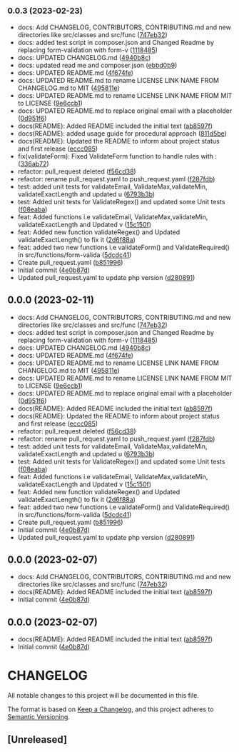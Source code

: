 ## <small>0.0.3 (2023-02-23)</small>

* docs: Add CHANGELOG, CONTRIBUTORS, CONTRIBUTING.md and new directories like src/classes and src/func ([747eb32](https://github.com/weblintreal/form-validator/commit/747eb32))
* docs: added test script in composer.json and Changed Readme by replacing form-validation with form-v ([1118485](https://github.com/weblintreal/form-validator/commit/1118485))
* docs: UPDATED CHANGELOG.md ([4940b8c](https://github.com/weblintreal/form-validator/commit/4940b8c))
* docs: updated read me and composer.json ([ebbd0b9](https://github.com/weblintreal/form-validator/commit/ebbd0b9))
* docs: UPDATED README.md ([4f674fe](https://github.com/weblintreal/form-validator/commit/4f674fe))
* docs: UPDATED README.md to rename LICENSE LINK NAME FROM CHANGELOG.md to MIT ([495811e](https://github.com/weblintreal/form-validator/commit/495811e))
* docs: UPDATED README.md to rename LICENSE LINK NAME FROM MIT to LICENSE ([9e6ccb1](https://github.com/weblintreal/form-validator/commit/9e6ccb1))
* docs: UPDATED README.md to replace original email with a placeholder <email> ([0d951f6](https://github.com/weblintreal/form-validator/commit/0d951f6))
* docs(README): Added README included the initial text ([ab8597f](https://github.com/weblintreal/form-validator/commit/ab8597f))
* docs(README): added usage guide for procedural approach ([811d5be](https://github.com/weblintreal/form-validator/commit/811d5be))
* docs(README): Updated the README to inform about project status and first release ([eccc085](https://github.com/weblintreal/form-validator/commit/eccc085))
* fix(validateForm): Fixed ValidateForm function to handle rules with : ([336ab72](https://github.com/weblintreal/form-validator/commit/336ab72))
* refactor: pull_request deleted ([f56cd38](https://github.com/weblintreal/form-validator/commit/f56cd38))
* refactor: rename pull_request.yaml to push_request.yaml ([f287fdb](https://github.com/weblintreal/form-validator/commit/f287fdb))
* test: added unit tests for validateEmail, ValidateMax,validateMin, validateExactLength and updated u ([6793b3b](https://github.com/weblintreal/form-validator/commit/6793b3b))
* test: Added unit tests for ValidateRegex() and updated some  Unit tests ([f08eaba](https://github.com/weblintreal/form-validator/commit/f08eaba))
* feat: Added functions i.e  validateEmail, ValidateMax,validateMin, validateExactLength and Updated v ([15c150f](https://github.com/weblintreal/form-validator/commit/15c150f))
* feat: Added new function validateRegex() and Updated validateExactLength() to fix it ([2d6f88a](https://github.com/weblintreal/form-validator/commit/2d6f88a))
* feat: added two new functions i.e validateForm() and ValidateRequired() in src/functions/form-valida ([5dcdc41](https://github.com/weblintreal/form-validator/commit/5dcdc41))
* Create pull_request.yaml ([b851996](https://github.com/weblintreal/form-validator/commit/b851996))
* Initial commit ([4e0b87d](https://github.com/weblintreal/form-validator/commit/4e0b87d))
* Updated pull_request.yaml to update php version ([d280891](https://github.com/weblintreal/form-validator/commit/d280891))



## 0.0.0 (2023-02-11)

* docs: Add CHANGELOG, CONTRIBUTORS, CONTRIBUTING.md and new directories like src/classes and src/func ([747eb32](https://github.com/weblintreal/form-validator/commit/747eb32))
* docs: added test script in composer.json and Changed Readme by replacing form-validation with form-v ([1118485](https://github.com/weblintreal/form-validator/commit/1118485))
* docs: UPDATED CHANGELOG.md ([4940b8c](https://github.com/weblintreal/form-validator/commit/4940b8c))
* docs: UPDATED README.md ([4f674fe](https://github.com/weblintreal/form-validator/commit/4f674fe))
* docs: UPDATED README.md to rename LICENSE LINK NAME FROM CHANGELOG.md to MIT ([495811e](https://github.com/weblintreal/form-validator/commit/495811e))
* docs: UPDATED README.md to rename LICENSE LINK NAME FROM MIT to LICENSE ([9e6ccb1](https://github.com/weblintreal/form-validator/commit/9e6ccb1))
* docs: UPDATED README.md to replace original email with a placeholder <email> ([0d951f6](https://github.com/weblintreal/form-validator/commit/0d951f6))
* docs(README): Added README included the initial text ([ab8597f](https://github.com/weblintreal/form-validator/commit/ab8597f))
* docs(README): Updated the README to inform about project status and first release ([eccc085](https://github.com/weblintreal/form-validator/commit/eccc085))
* refactor: pull_request deleted ([f56cd38](https://github.com/weblintreal/form-validator/commit/f56cd38))
* refactor: rename pull_request.yaml to push_request.yaml ([f287fdb](https://github.com/weblintreal/form-validator/commit/f287fdb))
* test: added unit tests for validateEmail, ValidateMax,validateMin, validateExactLength and updated u ([6793b3b](https://github.com/weblintreal/form-validator/commit/6793b3b))
* test: Added unit tests for ValidateRegex() and updated some  Unit tests ([f08eaba](https://github.com/weblintreal/form-validator/commit/f08eaba))
* feat: Added functions i.e  validateEmail, ValidateMax,validateMin, validateExactLength and Updated v ([15c150f](https://github.com/weblintreal/form-validator/commit/15c150f))
* feat: Added new function validateRegex() and Updated validateExactLength() to fix it ([2d6f88a](https://github.com/weblintreal/form-validator/commit/2d6f88a))
* feat: added two new functions i.e validateForm() and ValidateRequired() in src/functions/form-valida ([5dcdc41](https://github.com/weblintreal/form-validator/commit/5dcdc41))
* Create pull_request.yaml ([b851996](https://github.com/weblintreal/form-validator/commit/b851996))
* Initial commit ([4e0b87d](https://github.com/weblintreal/form-validator/commit/4e0b87d))
* Updated pull_request.yaml to update php version ([d280891](https://github.com/weblintreal/form-validator/commit/d280891))



## 0.0.0 (2023-02-07)

* docs: Add CHANGELOG, CONTRIBUTORS, CONTRIBUTING.md and new directories like src/classes and src/func ([747eb32](https://github.com/weblintreal/form-validator/commit/747eb32))
* docs(README): Added README included the initial text ([ab8597f](https://github.com/weblintreal/form-validator/commit/ab8597f))
* Initial commit ([4e0b87d](https://github.com/weblintreal/form-validator/commit/4e0b87d))



## 0.0.0 (2023-02-07)

* docs(README): Added README included the initial text ([ab8597f](https://github.com/weblintreal/form-validator/commit/ab8597f))
* Initial commit ([4e0b87d](https://github.com/weblintreal/form-validator/commit/4e0b87d))



# CHANGELOG

All notable changes to this project will be documented in this file.

The format is based on [Keep a Changelog](https://keepachangelog.com/en/1.0.0/),
and this project adheres to [Semantic Versioning](https://semver.org/spec/v2.0.0.html).


## [Unreleased]

